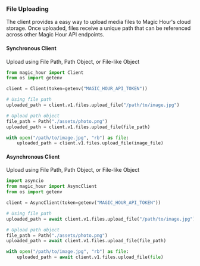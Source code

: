 ### File Uploading

The client provides a easy way to upload media files to Magic Hour's cloud storage. Once uploaded, files receive a unique path that can be referenced across other Magic Hour API endpoints.

#### Synchronous Client

Upload using File Path, Path Object, or File-like Object

```python
from magic_hour import Client
from os import getenv

client = Client(token=getenv("MAGIC_HOUR_API_TOKEN"))

# Using file path
uploaded_path = client.v1.files.upload_file("/path/to/image.jpg")

# Upload path object
file_path = Path("./assets/photo.png")
uploaded_path = client.v1.files.upload_file(file_path)

with open("/path/to/image.jpg", "rb") as file:
    uploaded_path = client.v1.files.upload_file(image_file)
```

#### Asynchronous Client

Upload using File Path, Path Object, or File-like Object

```python
import asyncio
from magic_hour import AsyncClient
from os import getenv

client = AsyncClient(token=getenv("MAGIC_HOUR_API_TOKEN"))

# Using file path
uploaded_path = await client.v1.files.upload_file("/path/to/image.jpg")

# Upload path object
file_path = Path("./assets/photo.png")
uploaded_path = await client.v1.files.upload_file(file_path)

with open("/path/to/image.jpg", "rb") as file:
    uploaded_path = await client.v1.files.upload_file(file)
```
